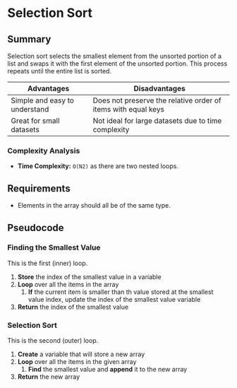 # Selection Sort

## Summary

Selection sort selects the smallest element from the unsorted portion of a list and swaps it with the first element of the unsorted portion. This process repeats until the entire list is sorted.

| Advantages | Disadvantages |
|-|-|
| Simple and easy to understand | Does not preserve the relative order of items with equal keys |
| Great for small datasets | Not ideal for large datasets due to time complexity |

### Complexity Analysis

*   **Time Complexity:** `O(N2)` as there are two nested loops.

## Requirements

*   Elements in the array should all be of the same type.

## Pseudocode

### Finding the Smallest Value

This is the first (inner) loop.

1.  **Store** the index of the smallest value in a variable
2.  **Loop** over all the items in the array
    1.  **If** the current item is smaller than th value stored at the smallest value index, update the index of the smallest value variable
3.  **Return** the index of the smallest value

### Selection Sort

This is the second (outer) loop.

1.  **Create** a variable that will store a new array
2.  **Loop** over all the items in the given array
    1.  **Find** the smallest value and **append** it to the new array
3.  **Return** the new array
